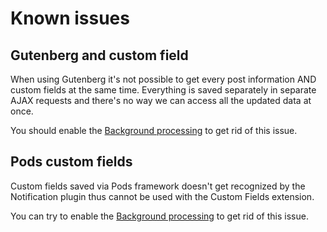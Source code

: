 # Known issues

## Gutenberg and custom field

When using Gutenberg it's not possible to get every post information AND custom fields at the same time. Everything is saved separately in separate AJAX requests and there's no way we can access all the updated data at once.

You should enable the [Background processing](user-guide/advanced/background-processing.md) to get rid of this issue.

## Pods custom fields

Custom fields saved via Pods framework doesn't get recognized by the Notification plugin thus cannot be used with the Custom Fields extension.

You can try to enable the [Background processing](user-guide/advanced/background-processing.md) to get rid of this issue.
